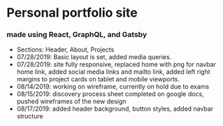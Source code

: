 # Personal portfolio site 
### made using React, GraphQL, and Gatsby

* Sections: Header, About, Projects
* 07/28/2019: Basic layout is set, added media queries.
* 07/28/2019: site fully responsive, replaced home with png for navbar home link, added social media links and mailto link, added left right margins to project cards on tablet and mobile viewports.
* 08/14/2019: working on wireframe, currently on hold due to exams
* 08/15/2019: discovery process sheet completed on google docs, pushed wireframes of the new design
* 08/17/2019: added header background, button styles, added navbar structure
